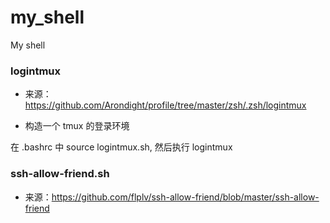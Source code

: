 # my_shell
My shell 

### logintmux 

* 来源：https://github.com/Arondight/profile/tree/master/zsh/.zsh/logintmux

* 构造一个 tmux 的登录环境

在 .bashrc 中 source logintmux.sh, 然后执行 logintmux

### ssh-allow-friend.sh 

* 来源：https://github.com/flplv/ssh-allow-friend/blob/master/ssh-allow-friend
